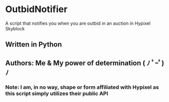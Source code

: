 # OutbidNotifier
A script that notifies you when you are outbid in an auction in Hypixel Skyblock


## Written in Python
## Authors: Me & My power of determination ( ﾉ ﾟｰﾟ)ﾉ


### Note: I am, in no way, shape or form affiliated with Hypixel as this script simply utilizes their public API
